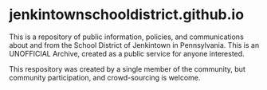 # jenkintownschooldistrict.github.io
This is a repository of public information, policies, and communications about and from the School District of Jenkintown in Pennsylvania. This is an UNOFFICIAL Archive, created as a public service for anyone interested.

This respository was created by a single member of the community, but community participation, and crowd-sourcing is welcome.
